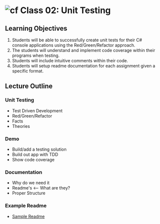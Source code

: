 ![cf](http://i.imgur.com/7v5ASc8.png) Class 02: Unit Testing
=====================================

## Learning Objectives
1. Students will be able to successfully create unit tests for their C# console applications using the Red/Green/Refactor approach. 
2. The students will understand and implement code coverage within their programs when testing.
3. Students will include intuitive comments within their code.
4. Students will setup readme documentation for each assignment given a specific format.

## Lecture Outline

### Unit Testing
- Test Driven Development
- Red/Green/Refactor
- Facts
- Theories

### Demo
- Build/add a testing solution
- Build out app with TDD
- Show code coverage

### Documentation
- Why do we need it
- Readme's <-- What are they?
- Proper Structure

### Example Readme
- [Sample Readme]("Resources/sample-README.md")
 